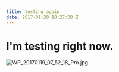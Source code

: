 ```yaml
---
title: testing again
date: 2017-01-20 10:27:00 Z
---
```


# I'm testing right now.

![WP_20170119_07_52_18_Pro.jpg](/uploads/WP_20170119_07_52_18_Pro.jpg)